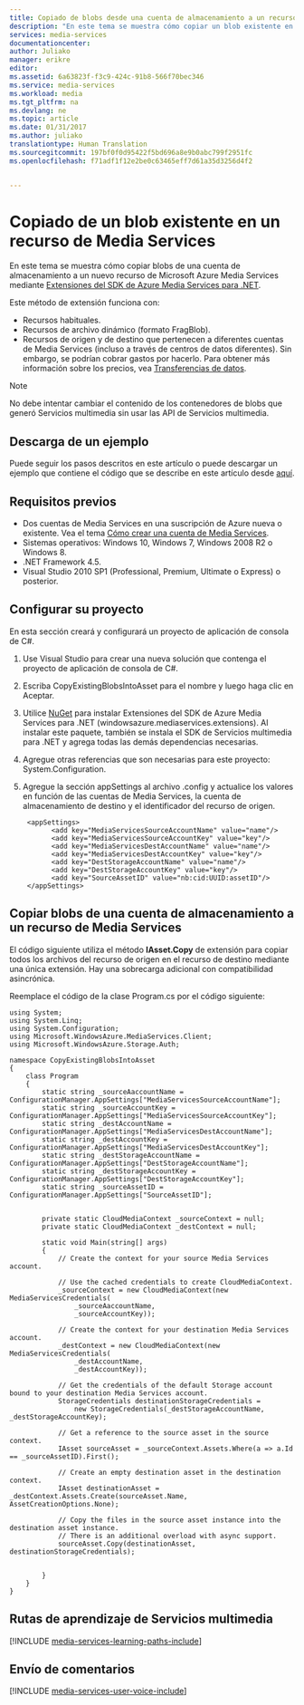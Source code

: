 ```yaml
---
title: Copiado de blobs desde una cuenta de almacenamiento a un recurso de Azure Media Services | Microsoft Docs
description: "En este tema se muestra cómo copiar un blob existente en un recurso de Media Services. El ejemplo usa las extensiones del SDK de Azure Media Services para .NET."
services: media-services
documentationcenter: 
author: Juliako
manager: erikre
editor: 
ms.assetid: 6a63823f-f3c9-424c-91b8-566f70bec346
ms.service: media-services
ms.workload: media
ms.tgt_pltfrm: na
ms.devlang: ne
ms.topic: article
ms.date: 01/31/2017
ms.author: juliako
translationtype: Human Translation
ms.sourcegitcommit: 197bf0f0d95422f5bd696a8e9b0abc799f2951fc
ms.openlocfilehash: f71adf1f12e2be0c63465eff7d61a35d3256d4f2


---
```

# <a name="copying-existing-blobs-into-a-media-services-asset"></a>Copiado de un blob existente en un recurso de Media Services
En este tema se muestra cómo copiar blobs de una cuenta de almacenamiento a un nuevo recurso de Microsoft Azure Media Services mediante [Extensiones del SDK de Azure Media Services para .NET](https://github.com/Azure/azure-sdk-for-media-services-extensions/).

Este método de extensión funciona con:

- Recursos habituales.
- Recursos de archivo dinámico (formato FragBlob).
- Recursos de origen y de destino que pertenecen a diferentes cuentas de Media Services (incluso a través de centros de datos diferentes). Sin embargo, se podrían cobrar gastos por hacerlo. Para obtener más información sobre los precios, vea [Transferencias de datos](https://azure.microsoft.com/pricing/#header-11).

> [!NOTE]
> No debe intentar cambiar el contenido de los contenedores de blobs que generó Servicios multimedia sin usar las API de Servicios multimedia.
> 

## <a name="download-sample"></a>Descarga de un ejemplo
Puede seguir los pasos descritos en este artículo o puede descargar un ejemplo que contiene el código que se describe en este artículo desde [aquí](https://azure.microsoft.com/documentation/samples/media-services-dotnet-copy-blob-into-asset/).

## <a name="prerequisites"></a>Requisitos previos
* Dos cuentas de Media Services en una suscripción de Azure nueva o existente. Vea el tema [Cómo crear una cuenta de Media Services](media-services-portal-create-account.md).
* Sistemas operativos: Windows 10, Windows 7, Windows 2008 R2 o Windows 8.
* .NET Framework 4.5.
* Visual Studio 2010 SP1 (Professional, Premium, Ultimate o Express) o posterior.

## <a name="set-up-your-project"></a>Configurar su proyecto
En esta sección creará y configurará un proyecto de aplicación de consola de C#.

1. Use Visual Studio para crear una nueva solución que contenga el proyecto de aplicación de consola de C#. 
2. Escriba CopyExistingBlobsIntoAsset para el nombre y luego haga clic en Aceptar.
3. Utilice [NuGet](https://www.nuget.org/packages/windowsazure.mediaservices.extensions) para instalar Extensiones del SDK de Azure Media Services para .NET (windowsazure.mediaservices.extensions). Al instalar este paquete, también se instala el SDK de Servicios multimedia para .NET y agrega todas las demás dependencias necesarias.
4. Agregue otras referencias que son necesarias para este proyecto: System.Configuration.
6. Agregue la sección appSettings al archivo .config y actualice los valores en función de las cuentas de Media Services, la cuenta de almacenamiento de destino y el identificador del recurso de origen. 
   
        <appSettings>
              <add key="MediaServicesSourceAccountName" value="name"/>
              <add key="MediaServicesSourceAccountKey" value="key"/>
              <add key="MediaServicesDestAccountName" value="name"/>
              <add key="MediaServicesDestAccountKey" value="key"/>
              <add key="DestStorageAccountName" value="name"/>
              <add key="DestStorageAccountKey" value="key"/>
              <add key="SourceAssetID" value="nb:cid:UUID:assetID"/>       
        </appSettings>

## <a name="copy-blobs-from-a-storage-account-into-a-media-services-asset"></a>Copiar blobs de una cuenta de almacenamiento a un recurso de Media Services

El código siguiente utiliza el método **IAsset.Copy** de extensión para copiar todos los archivos del recurso de origen en el recurso de destino mediante una única extensión. Hay una sobrecarga adicional con compatibilidad asincrónica.

Reemplace el código de la clase Program.cs por el código siguiente:

    using System;
    using System.Linq;
    using System.Configuration;
    using Microsoft.WindowsAzure.MediaServices.Client;
    using Microsoft.WindowsAzure.Storage.Auth;
    
    namespace CopyExistingBlobsIntoAsset
    {
        class Program
        {
            static string _sourceAaccountName = ConfigurationManager.AppSettings["MediaServicesSourceAccountName"];
            static string _sourceAccountKey = ConfigurationManager.AppSettings["MediaServicesSourceAccountKey"];
            static string _destAccountName = ConfigurationManager.AppSettings["MediaServicesDestAccountName"];
            static string _destAccountKey = ConfigurationManager.AppSettings["MediaServicesDestAccountKey"];
            static string _destStorageAccountName = ConfigurationManager.AppSettings["DestStorageAccountName"];
            static string _destStorageAccountKey = ConfigurationManager.AppSettings["DestStorageAccountKey"];
            static string _sourceAssetID = ConfigurationManager.AppSettings["SourceAssetID"];
            
    
            private static CloudMediaContext _sourceContext = null;
            private static CloudMediaContext _destContext = null;
    
            static void Main(string[] args)
            {
                // Create the context for your source Media Services account.
    
                // Use the cached credentials to create CloudMediaContext.
                _sourceContext = new CloudMediaContext(new MediaServicesCredentials(
                    _sourceAaccountName,
                    _sourceAccountKey));

                // Create the context for your destination Media Services account.
                _destContext = new CloudMediaContext(new MediaServicesCredentials(
                    _destAccountName,
                    _destAccountKey));
    
                // Get the credentials of the default Storage account bound to your destination Media Services account.
                StorageCredentials destinationStorageCredentials =
                    new StorageCredentials(_destStorageAccountName, _destStorageAccountKey);
    
                // Get a reference to the source asset in the source context.
                IAsset sourceAsset = _sourceContext.Assets.Where(a => a.Id == _sourceAssetID).First();
    
                // Create an empty destination asset in the destination context.
                IAsset destinationAsset = _destContext.Assets.Create(sourceAsset.Name, AssetCreationOptions.None);
    
                // Copy the files in the source asset instance into the destination asset instance.
                // There is an additional overload with async support.
                sourceAsset.Copy(destinationAsset, destinationStorageCredentials);

                
            }
        }
    }


## <a name="media-services-learning-paths"></a>Rutas de aprendizaje de Servicios multimedia
[!INCLUDE [media-services-learning-paths-include](../../includes/media-services-learning-paths-include.md)]

## <a name="provide-feedback"></a>Envío de comentarios
[!INCLUDE [media-services-user-voice-include](../../includes/media-services-user-voice-include.md)]




<!--HONumber=Feb17_HO1-->


